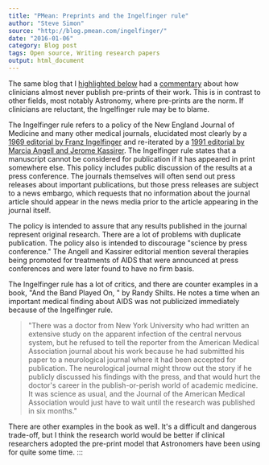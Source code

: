 ```yaml
---
title: "PMean: Preprints and the Ingelfinger rule"
author: "Steve Simon"
source: "http://blog.pmean.com/ingelfinger/"
date: "2016-01-06"
category: Blog post
tags: Open source, Writing research papers
output: html_document
---
```


The same blog that I [highlighted below](../procrastination/index.html)
had a
[commentary](http://nexus.od.nih.gov/all/2015/12/18/preprints-in-clinical-research/)
about how clinicians almost never publish pre-prints of their work. This
is in contrast to other fields, most notably Astronomy, where pre-prints
are the norm. If clinicians are reluctant, the Ingelfinger rule may be
to blame.

<!---More--->

The Ingelfinger rule refers to a policy of the New England Journal of
Medicine and many other medical journals, elucidated most clearly by a
[1969 editorial by Franz
Ingelfinger](http://www.nejm.org/doi/full/10.1056/NEJM196909182811208)
and re-iterated by a [1991 editorial by Marcia Angell and Jerome
Kassirer](http://www.nejm.org/doi/full/10.1056/NEJM199111073251910). The
Ingelfinger rule states that a manuscript cannot be considered for
publication if it has appeared in print somewhere else. This policy
includes public discussion of the results at a press conference. The
journals themselves will often send out press releases about important
publications, but those press releases are subject to a news embargo,
which requests that no information about the journal article should
appear in the news media prior to the article appearing in the journal
itself.

The policy is intended to assure that any results published in the
journal represent original research. There are a lot of problems with
duplicate publication. The policy also is intended to discourage
"science by press conference." The Angell and Kassirer editorial mention
several therapies being promoted for treatments of AIDS that were
announced at press conferences and were later found to have no firm
basis.

The Ingelfinger rule has a lot of critics, and there are counter
examples in a book, "And the Band Played On, " by Randy Shilts. He notes
a time when an important medical finding about AIDS was not publicized
immediately because of the Ingelfinger rule.

> "There was a doctor from New York University who had written an
> extensive study on the apparent infection of the central nervous
> system, but he refused to tell the reporter from the American Medical
> Association journal about his work because he had submitted his paper
> to a neurological journal where it had been accepted for publication.
> The neurological journal might throw out the story if he publicly
> discussed his findings with the press, and that would hurt the
> doctor's career in the publish-or-perish world of academic medicine.
> It was science as usual, and the Journal of the American Medical
> Association would just have to wait until the research was published
> in six months."

There are other examples in the book as well. It's a difficult and
dangerous trade-off, but I think the research world would be better if
clinical researchers adopted the pre-print model that Astronomers have
been using for quite some time.
:::

